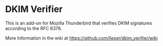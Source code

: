 DKIM Verifier
=============

This is an add-on for Mozilla Thunderbird that verifies DKIM signatures according to the RFC 6376.

More Information in the wiki at https://github.com/lieser/dkim_verifier/wiki
